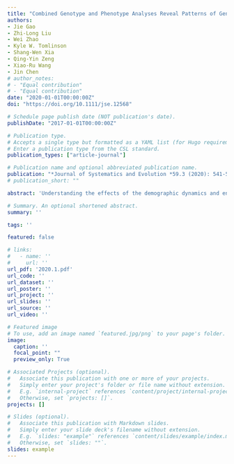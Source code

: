 ```yaml
---
title: "Combined Genotype and Phenotype Analyses Reveal Patterns of Genomic Adaptation to Local Environments in the Subtropical Oak Quercus Acutissima"
authors:
- Jie Gao
- Zhi-Long Liu
- Wei Zhao
- Kyle W. Tomlinson
- Shang-Wen Xia
- Qing-Yin Zeng
- Xiao-Ru Wang
- Jin Chen
# author_notes:
# - "Equal contribution"
# - "Equal contribution"
date: "2020-01-01T00:00:00Z"
doi: "https://doi.org/10.1111/jse.12568" 

# Schedule page publish date (NOT publication's date).
publishDate: "2017-01-01T00:00:00Z"

# Publication type.
# Accepts a single type but formatted as a YAML list (for Hugo requirements).
# Enter a publication type from the CSL standard.
publication_types: ["article-journal"]

# Publication name and optional abbreviated publication name.
publication: "*Journal of Systematics and Evolution *59.3 (2020): 541-556"
# publication_short: ""

abstract: 'Understanding the effects of the demographic dynamics and environmental heterogeneity on the genomic variation of forest species is important, not only for uncovering the evolutionary history of the species, but also for predicting their ability to adapt to climate change. In this study, we combined a common garden experiment with range-wide population genomics analyses to infer the demographic history and characterize patterns of local adaptation in a subtropical oak species, Quercus acutissima (Carruthers). We scanned approximately 8% of the oak genome using a balanced representation of both genic and non-genic regions and identified a total of 55 361 single nucleotide polymorphisms (SNPs) in 167 trees. Genomic diversity analyses revealed an east-west split in the species distribution range. Coalescent-based model simulations inferred a late Pleistocene divergence in Q. acutissima between the east and west groups as well as subsequent preglaciation population expansion events. Consistent with observed genetic differentiation, morphological traits also showed east-west differentiation and the biomass allocation in seedlings was significantly associated with precipitation. Environment was found to have a significant and stronger impact on the non-neutral than the neutral SNPs, and also significantly associated with the phenotypic differentiation, suggesting that, apart from the geography, environment had played a role in determining non-neutral and phenotypic variation. Our approach, which combined a common garden experiment with landscape genomics data, validated the hypothesis of local adaptation of this long-lived oak tree of subtropical China. Our study joins the small number of studies that have combined genotypic and phenotypic data to detect patterns of local adaptation.'

# Summary. An optional shortened abstract.
summary: ''

tags: ''

featured: false

# links:
#   - name: ''
#     url: ''
url_pdf: '2020.1.pdf'
url_code: ''
url_dataset: ''
url_poster: ''
url_project: ''
url_slides: ''
url_source: ''
url_video: ''

# Featured image
# To use, add an image named `featured.jpg/png` to your page's folder. 
image:
  caption: ''
  focal_point: ""
  preview_only: True

# Associated Projects (optional).
#   Associate this publication with one or more of your projects.
#   Simply enter your project's folder or file name without extension.
#   E.g. `internal-project` references `content/project/internal-project/index.md`.
#   Otherwise, set `projects: []`.
projects: []

# Slides (optional).
#   Associate this publication with Markdown slides.
#   Simply enter your slide deck's filename without extension.
#   E.g. `slides: "example"` references `content/slides/example/index.md`.
#   Otherwise, set `slides: ""`.
slides: example
---
```




